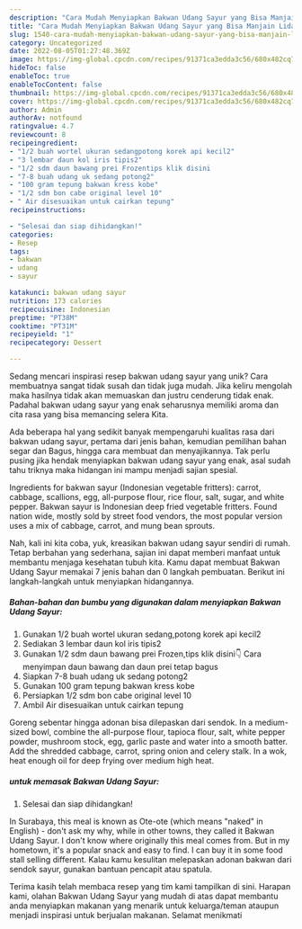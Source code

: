 ```yaml
---
description: "Cara Mudah Menyiapkan Bakwan Udang Sayur yang Bisa Manjain Lidah"
title: "Cara Mudah Menyiapkan Bakwan Udang Sayur yang Bisa Manjain Lidah"
slug: 1540-cara-mudah-menyiapkan-bakwan-udang-sayur-yang-bisa-manjain-lidah
category: Uncategorized
date: 2022-08-05T01:27:48.369Z
image: https://img-global.cpcdn.com/recipes/91371ca3edda3c56/680x482cq70/bakwan-udang-sayur-foto-resep-utama.jpg
hideToc: false
enableToc: true
enableTocContent: false
thumbnail: https://img-global.cpcdn.com/recipes/91371ca3edda3c56/680x482cq70/bakwan-udang-sayur-foto-resep-utama.jpg
cover: https://img-global.cpcdn.com/recipes/91371ca3edda3c56/680x482cq70/bakwan-udang-sayur-foto-resep-utama.jpg
author: Admin
authorAv: notfound
ratingvalue: 4.7
reviewcount: 8
recipeingredient:
- "1/2 buah wortel ukuran sedangpotong korek api kecil2"
- "3 lembar daun kol iris tipis2"
- "1/2 sdm daun bawang prei Frozentips klik disini                      Cara menyimpan daun bawang dan daun prei tetap bagus"
- "7-8 buah udang uk sedang potong2"
- "100 gram tepung bakwan kress kobe"
- "1/2 sdm bon cabe original level 10"
- " Air disesuaikan untuk cairkan tepung"
recipeinstructions:

- "Selesai dan siap dihidangkan!"
categories:
- Resep
tags:
- bakwan
- udang
- sayur

katakunci: bakwan udang sayur 
nutrition: 173 calories
recipecuisine: Indonesian
preptime: "PT38M"
cooktime: "PT31M"
recipeyield: "1"
recipecategory: Dessert

---
```





Sedang mencari inspirasi resep bakwan udang sayur yang unik? Cara membuatnya sangat tidak susah dan tidak juga mudah. Jika keliru mengolah maka hasilnya tidak akan memuaskan dan justru cenderung tidak enak. Padahal bakwan udang sayur yang enak seharusnya memiliki aroma dan cita rasa yang bisa memancing selera Kita.





Ada beberapa hal yang sedikit banyak mempengaruhi kualitas rasa dari bakwan udang sayur, pertama dari jenis bahan, kemudian pemilihan bahan segar dan Bagus, hingga cara membuat dan menyajikannya. Tak perlu pusing jika hendak menyiapkan bakwan udang sayur yang enak,      asal sudah tahu triknya maka hidangan ini mampu menjadi sajian spesial.














Ingredients for bakwan sayur (Indonesian vegetable fritters): carrot, cabbage, scallions, egg, all-purpose flour, rice flour, salt, sugar, and white pepper. Bakwan sayur is Indonesian deep fried vegetable fritters. Found nation wide, mostly sold by street food vendors, the most popular version uses a mix of cabbage, carrot, and mung bean sprouts.






Nah, kali ini kita coba, yuk, kreasikan bakwan udang sayur sendiri di rumah. Tetap berbahan yang sederhana, sajian ini dapat memberi manfaat untuk membantu menjaga kesehatan tubuh kita. Kamu dapat membuat Bakwan Udang Sayur memakai 7 jenis bahan dan 0 langkah pembuatan. Berikut ini langkah-langkah untuk menyiapkan hidangannya.

<!--inarticleads1-->

##### Bahan-bahan dan bumbu yang digunakan dalam menyiapkan Bakwan Udang Sayur:

1. Gunakan 1/2 buah wortel ukuran sedang,potong korek api kecil2
1. Sediakan 3 lembar daun kol iris tipis2
1. Gunakan 1/2 sdm daun bawang prei Frozen,tips klik disini👇                      Cara menyimpan daun bawang dan daun prei tetap bagus
1. Siapkan 7-8 buah udang uk sedang potong2
1. Gunakan 100 gram tepung bakwan kress kobe
1. Persiapkan 1/2 sdm bon cabe original level 10
1. Ambil  Air disesuaikan untuk cairkan tepung


Goreng sebentar hingga adonan bisa dilepaskan dari sendok. In a medium-sized bowl, combine the all-purpose flour, tapioca flour, salt, white pepper powder, mushroom stock, egg, garlic paste and water into a smooth batter. Add the shredded cabbage, carrot, spring onion and celery stalk. In a wok, heat enough oil for deep frying over medium high heat. 

<!--inarticleads2-->

#####  untuk memasak Bakwan Udang Sayur:


1. Selesai dan siap dihidangkan!

In Surabaya, this meal is known as Ote-ote (which means &#34;naked&#34; in English) - don&#39;t ask my why, while in other towns, they called it Bakwan Udang Sayur. I don&#39;t know where originally this meal comes from. But in my hometown, it&#39;s a popular snack and easy to find. I can buy it in some food stall selling different. Kalau kamu kesulitan melepaskan adonan bakwan dari sendok sayur, gunakan bantuan pencapit atau spatula. 

Terima kasih telah membaca resep yang tim kami tampilkan di sini. Harapan kami, olahan Bakwan Udang Sayur yang mudah di atas dapat membantu anda menyiapkan makanan yang menarik untuk keluarga/teman ataupun menjadi inspirasi untuk berjualan makanan. Selamat menikmati
